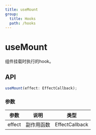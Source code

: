 ```yaml
---
title: useMount
group:
  title: Hooks
  path: /hooks
---
```


# useMount

组件挂载时执行的hook。

## API

```javascript
useMount(effect: EffectCallback);
```

### 参数

| 参数   | 说明       | 类型           |
| ------ | ---------- | -------------- |
| effect | 副作用函数 | EffectCallback |

